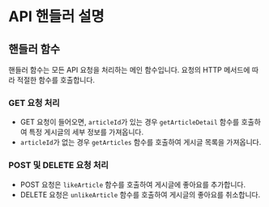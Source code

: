 # API 핸들러 설명

## 핸들러 함수

핸들러 함수는 모든 API 요청을 처리하는 메인 함수입니다. 요청의 HTTP 메서드에 따라 적절한 함수를 호출합니다.

### GET 요청 처리

- GET 요청이 들어오면, `articleId`가 있는 경우 `getArticleDetail` 함수를 호출하여 특정 게시글의 세부 정보를 가져옵니다.
- `articleId`가 없는 경우 `getArticles` 함수를 호출하여 게시글 목록을 가져옵니다.

### POST 및 DELETE 요청 처리

- POST 요청은 `likeArticle` 함수를 호출하여 게시글에 좋아요를 추가합니다.
- DELETE 요청은 `unlikeArticle` 함수를 호출하여 게시글의 좋아요를 취소합니다.
